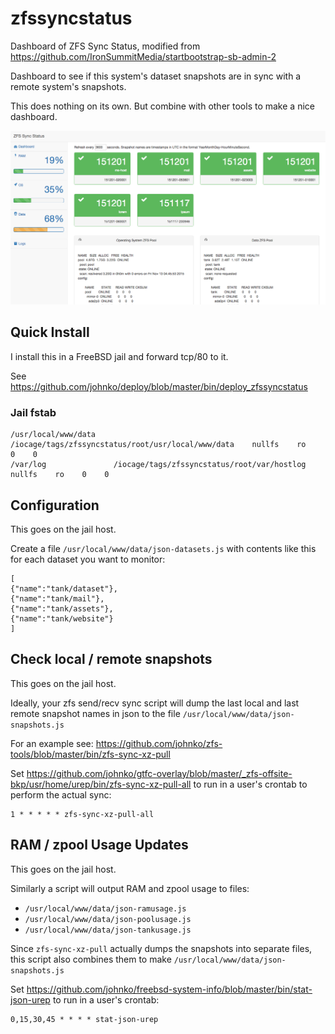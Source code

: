 # zfssyncstatus
Dashboard of ZFS Sync Status, modified from https://github.com/IronSummitMedia/startbootstrap-sb-admin-2

Dashboard to see if this system's dataset snapshots are in sync with a remote system's snapshots.

This does nothing on its own. But combine with other tools to make a nice dashboard.

![](https://github.com/johnko/zfssyncstatus/raw/master/screenshot.png)

## Quick Install

I install this in a FreeBSD jail and forward tcp/80 to it.

See https://github.com/johnko/deploy/blob/master/bin/deploy_zfssyncstatus

### Jail fstab

```
/usr/local/www/data    /iocage/tags/zfssyncstatus/root/usr/local/www/data    nullfs    ro    0    0
/var/log               /iocage/tags/zfssyncstatus/root/var/hostlog           nullfs    ro    0    0
```

## Configuration

This goes on the jail host.

Create a file `/usr/local/www/data/json-datasets.js` with contents like this for each dataset you want to monitor:

```
[
{"name":"tank/dataset"},
{"name":"tank/mail"},
{"name":"tank/assets"},
{"name":"tank/website"}
]
```

## Check local / remote snapshots

This goes on the jail host.

Ideally, your zfs send/recv sync script will dump the last local and last remote snapshot names in json to the file `/usr/local/www/data/json-snapshots.js`

For an example see: https://github.com/johnko/zfs-tools/blob/master/bin/zfs-sync-xz-pull

Set https://github.com/johnko/gtfc-overlay/blob/master/_zfs-offsite-bkp/usr/home/urep/bin/zfs-sync-xz-pull-all to run in a user's crontab to perform the actual sync:

```
1 * * * * * zfs-sync-xz-pull-all
```

## RAM / zpool Usage Updates

This goes on the jail host.

Similarly a script will output RAM and zpool usage to files:
- `/usr/local/www/data/json-ramusage.js`
- `/usr/local/www/data/json-poolusage.js`
- `/usr/local/www/data/json-tankusage.js`

Since `zfs-sync-xz-pull` actually dumps the snapshots into separate files, this script also combines them to make `/usr/local/www/data/json-snapshots.js`

Set https://github.com/johnko/freebsd-system-info/blob/master/bin/stat-json-urep to run in a user's crontab:

```
0,15,30,45 * * * * stat-json-urep
```
